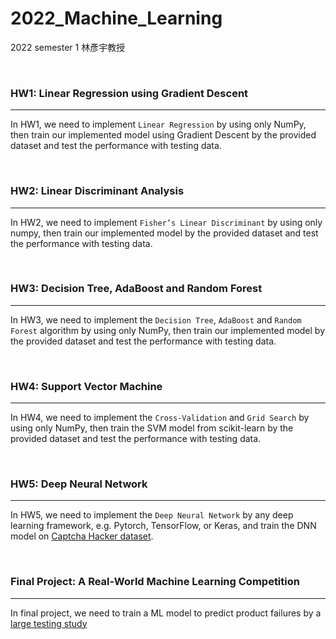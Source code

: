 # 2022_Machine_Learning
2022 semester 1 林彥宇教授

<br>

### HW1: Linear Regression using Gradient Descent
---
In HW1, we need to implement `Linear Regression` by using only NumPy, then train our implemented model using Gradient Descent by the provided dataset and test the performance with testing data.

<br>

### HW2: Linear Discriminant Analysis
---
In HW2, we need to implement `Fisher’s Linear Discriminant` by using only numpy, then train our implemented model by the provided dataset and test the performance with testing data. 

<br>

### HW3: Decision Tree, AdaBoost and Random Forest
---
In HW3, we need to implement the `Decision Tree`, `AdaBoost` and `Random Forest` algorithm by using only NumPy, then train our implemented model by the provided dataset and test the performance with testing data.

<br>

### HW4: Support Vector Machine
---
In HW4, we need to implement the `Cross-Validation` and `Grid Search` by using only NumPy, then train the SVM model from scikit-learn by the provided dataset and test the performance with testing data.

<br>

### HW5: Deep Neural Network
---
In HW5, we need to implement the `Deep Neural Network` by any deep learning framework, e.g. Pytorch, TensorFlow, or Keras, and train the DNN model on [Captcha Hacker dataset](https://www.kaggle.com/competitions/captcha-hacker/data).

<br>

### Final Project: A Real-World Machine Learning Competition
---
In final project, we need to train a ML model to predict product failures by a [large testing study](https://www.kaggle.com/competitions/tabular-playground-series-aug-2022/overview)